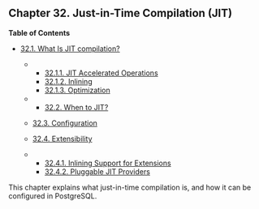 ## Chapter 32. Just-in-Time Compilation (JIT)

**Table of Contents**

* [32.1. What Is JIT compilation?](jit-reason)

  * *   [32.1.1. JIT Accelerated Operations](jit-reason#JIT-ACCELERATED-OPERATIONS)
    * [32.1.2. Inlining](jit-reason#JIT-INLINING)
    * [32.1.3. Optimization](jit-reason#JIT-OPTIMIZATION)

  * *   [32.2. When to JIT?](jit-decision)
  * [32.3. Configuration](jit-configuration)
  * [32.4. Extensibility](jit-extensibility)

    

  * *   [32.4.1. Inlining Support for Extensions](jit-extensibility#JIT-EXTENSIBILITY-BITCODE)
    * [32.4.2. Pluggable JIT Providers](jit-extensibility#JIT-PLUGGABLE)

This chapter explains what just-in-time compilation is, and how it can be configured in PostgreSQL.